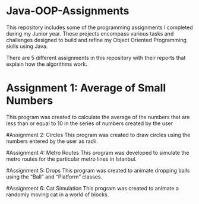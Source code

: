 # Java-OOP-Assignments
 
This repository includes some of the programming assignments I completed during my Junior year. These projects encompass various tasks and challenges designed to build and refine my Object Oriented Programming skills using Java.

There are 5 different assignments in this repository with their reports that explain how the algorithms work. 

# Assignment 1: Average of Small Numbers
This program was created to calculate the average of the numbers that are less than or equal to 
10 in the series of numbers created by the user

#Assignment 2: Circles
This program was created to draw circles using the numbers entered by the user as radii.

#Assignment 4: Metro Routes
This program was developed to simulate the metro routes for the particular metro lines in Istanbul.


#Assignment 5: Drops
This program was created to animate dropping balls using the “Ball” and “Platform” classes.

#Assignment 6:  Cat Simulation
This program was created to animate a randomly moving cat in a world of blocks.

